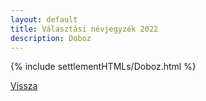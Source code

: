 ```yaml
---
layout: default
title: Választási névjegyzék 2022
description: Doboz
---
```


{% include settlementHTMLs/Doboz.html %}

[Vissza](./)